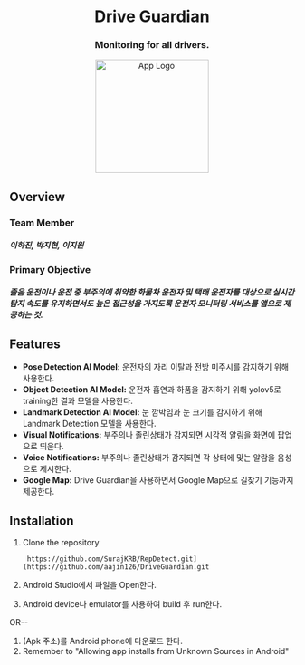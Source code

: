 <a name="readme-top"></a>
<h1 align="center">Drive Guardian</h1> 

<h3 align="center">Monitoring for all drivers.</h3>

<p align="center">
  <img width="200" height="200" src="https://github.com/aajin126/DriveGuardian/assets/122766068/4a55ab06-4c46-43df-b0d5-e5962e4a708c" alt="App Logo">
</p>


## Overview
### Team Member
##### 이하진, 박지현, 이지원
### Primary Objective
##### 졸음 운전이나 운전 중 부주의에 취약한 화물차 운전자 및 택배 운전자를 대상으로 실시간 탐지 속도를 유지하면서도 높은 접근성을 가지도록 운전자 모니터링 서비스를 앱으로 제공하는 것.


## Features

- **Pose Detection AI Model:** 운전자의 자리 이탈과 전방 미주시를 감지하기 위해 사용한다. 
- **Object Detection AI Model:** 운전자 흡연과 하품을 감지하기 위해 yolov5로 training한 결과 모델을 사용한다. 
- **Landmark Detection AI Model:** 눈 깜박임과 눈 크기를 감지하기 위해 Landmark Detection 모델을 사용한다.
- **Visual Notifications:** 부주의나 졸린상태가 감지되면 시각적 알림을 화면에 팝업으로 띄운다. 
- **Voice Notifications:** 부주의나 졸린상태가 감지되면 각 상태에 맞는 알람을 음성으로 제시한다. 
- **Google Map:** Drive Guardian을 사용하면서 Google Map으로 길찾기 기능까지 제공한다.

## Installation

1. Clone the repository
    ```http
     https://github.com/SurajKRB/RepDetect.git](https://github.com/aajin126/DriveGuardian.git
    ```
2. Android Studio에서 파일을 Open한다. 

3. Android device나 emulator를 사용하여 build 후 run한다. 

OR--
1. (Apk 주소)를 Android phone에 다운로드 한다. 
2. Remember to "Allowing app installs from Unknown Sources in Android"
